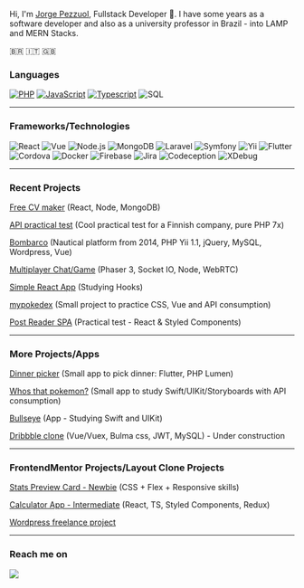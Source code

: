 Hi, I'm [Jorge Pezzuol](https://www.linkedin.com/in/jorge-pezzuol/), Fullstack Developer 🚀. I have some years as a software developer and also as a university professor in Brazil - into LAMP and MERN Stacks.

🇧🇷 :it: :uk:



### Languages

[![PHP](https://img.shields.io/badge/-PHP-fff?&logo=php&logoColor=336791)](https://github.com/jorgepezzuol?tab=repositories&q=&type=&language=php)
[![JavaScript](https://img.shields.io/badge/-JavaScript-fff?&logo=JavaScript&logoColor=ddc508)](https://github.com/jorgepezzuol?tab=repositories&q=&type=&language=javascript)
[![Typescript](https://img.shields.io/badge/-Typescript-fff?&logo=Typescript&logoColor=336791)](https://github.com/jorgepezzuol?tab=repositories&q=&type=&language=Typescript)
![SQL](https://img.shields.io/badge/-SQL-fff?&logo=MySQL&logoColor=336791)
<hr/>

### Frameworks/Technologies

![React](https://img.shields.io/badge/-React-fff?&logo=VueJs)
![Vue](https://img.shields.io/badge/-Vue-fff?&logo=VueJs)
![Node.js](https://img.shields.io/badge/-Node.js-fff?&logo=node.js)
![MongoDB](https://img.shields.io/badge/-MongoDB-fff?&logo=MongoDB)
![Laravel](https://img.shields.io/badge/-Laravel-fff?&logo=Laravel)
![Symfony](https://img.shields.io/badge/-Symfony-fff?&logo=Symfony&logoColor=black)
![Yii](https://img.shields.io/badge/-Yii-fff?&logo=Yii)
![Flutter](https://img.shields.io/badge/-Flutter-fff?&logo=Flutter&logoColor=0052CC)
![Cordova](https://img.shields.io/badge/-Cordova-fff?&logo=Cordova)
![Docker](https://img.shields.io/badge/-Docker-fff?&logo=Docker)
![Firebase](https://img.shields.io/badge/-Firebase-fff?&logo=firebase)
![Jira](https://img.shields.io/badge/-Jira-fff?&logo=jira-software&logoColor=0052CC)
![Codeception](https://img.shields.io/badge/-Codeception-fff?&logo=codeception-software&logoColor=0052CC)
![XDebug](https://img.shields.io/badge/-xdebug-fff?&logo=xdebug-software&logoColor=0052CC)
<hr/>


### Recent Projects

<a href="https://github.com/JorgePezzuol/myindiecv" target="_blank">Free CV maker</a> (React, Node, MongoDB)

<a href="https://github.com/JorgePezzuol/api-test" target="_blank">API practical test</a> (Cool practical test for a Finnish company, pure PHP 7x)

[Bombarco](https://www.bombarco.com.br) (Nautical platform from 2014, PHP Yii 1.1, jQuery, MySQL, Wordpress, Vue)

<a href="https://my-multiplayer-game.herokuapp.com" target="_blank">Multiplayer Chat/Game</a> (Phaser 3, Socket IO, Node, WebRTC)

<a href="https://todolist-jorgepezzuol.netlify.app" target="_blank">Simple React App</a> (Studying Hooks)

[mypokedex](https://mypokedex-jorge.netlify.app) (Small project to practice CSS, Vue and API consumption)

[Post Reader SPA](https://github.com/JorgePezzuol/post-reader-spa) (Practical test - React & Styled Components)
<hr/>


### More Projects/Apps

[Dinner picker](https://github.com/JorgePezzuol/oquevoujantar-app) (Small app to pick dinner: Flutter, PHP Lumen)

[Whos that pokemon?](https://github.com/JorgePezzuol/whosthatpokemon) (Small app to study Swift/UIKit/Storyboards with API consumption)

[Bullseye](https://github.com/JorgePezzuol/studying-ios-bullseye) (App - Studying Swift and UIKit)

[Dribbble clone](https://github.com/JorgePezzuol/dribbble_clone) (Vue/Vuex, Bulma css, JWT, MySQL) - Under construction
<hr/>


### FrontendMentor Projects/Layout Clone Projects

[Stats Preview Card - Newbie](https://github.com/JorgePezzuol/frontendmentor_stats_preview_card_newbie) (CSS + Flex + Responsive skills)

[Calculator App - Intermediate](https://github.com/JorgePezzuol/frontendmentor_calculator_intermediate) (React, TS, Styled Components, Redux)

[Wordpress freelance project](https://rekriarte.art.br)
<hr/>




### Reach me on

<p>
  <a target="_blank"href="https://www.linkedin.com/in/jorge-pezzuol/"><img src="https://img.shields.io/badge/linkedin-%230077B5.svg?&style=for-the-badge&logo=linkedin&logoColor=white" /></a>&nbsp;&nbsp;&nbsp;&nbsp;
</p>



